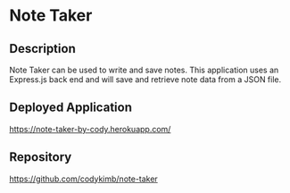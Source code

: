 # Note Taker  
  
## Description  
Note Taker can be used to write and save notes. This application uses an Express.js back end and will save and retrieve note data from a JSON file.  
  
## Deployed Application  
https://note-taker-by-cody.herokuapp.com/  
  
## Repository  
https://github.com/codykimb/note-taker
